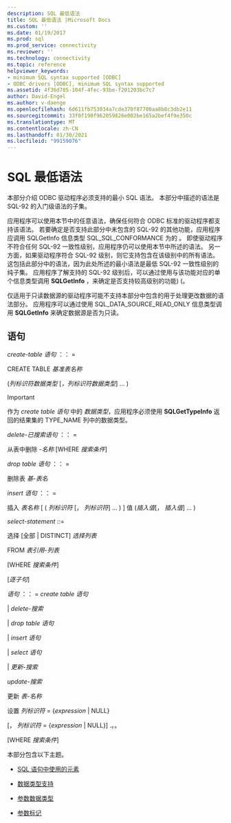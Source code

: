 ```yaml
---
description: SQL 最低语法
title: SQL 最低语法 |Microsoft Docs
ms.custom: ''
ms.date: 01/19/2017
ms.prod: sql
ms.prod_service: connectivity
ms.reviewer: ''
ms.technology: connectivity
ms.topic: reference
helpviewer_keywords:
- minimum SQL syntax supported [ODBC]
- ODBC drivers [ODBC], minimum SQL syntax supported
ms.assetid: 4f36d785-104f-4fec-93be-f201203bc7c7
author: David-Engel
ms.author: v-daenge
ms.openlocfilehash: 6d611fb753034a7cde370f87700aa8b8c3db2e11
ms.sourcegitcommit: 33f0f190f962059826e002be165a2bef4f9e350c
ms.translationtype: MT
ms.contentlocale: zh-CN
ms.lasthandoff: 01/30/2021
ms.locfileid: "99159076"
---
```

# <a name="sql-minimum-grammar"></a>SQL 最低语法
本部分介绍 ODBC 驱动程序必须支持的最小 SQL 语法。 本部分中描述的语法是 SQL-92 的入门级语法的子集。  
  
 应用程序可以使用本节中的任意语法，确保任何符合 ODBC 标准的驱动程序都支持该语法。 若要确定是否支持此部分中未包含的 SQL-92 的其他功能，应用程序应调用 SQLGetInfo 信息类型 SQL_SQL_CONFORMANCE 为的 。 即使驱动程序不符合任何 SQL-92 一致性级别，应用程序仍可以使用本节中所述的语法。 另一方面，如果驱动程序符合 SQL-92 级别，则它支持包含在该级别中的所有语法。 这包括此部分中的语法，因为此处所述的最小语法是最低 SQL-92 一致性级别的纯子集。 应用程序了解支持的 SQL-92 级别后，可以通过使用与该功能对应的单个信息类型调用 **SQLGetInfo** ，来确定是否支持较高级别的功能)  (。  
  
 仅适用于只读数据源的驱动程序可能不支持本部分中包含的用于处理更改数据的语法部分。 应用程序可以通过使用 SQL_DATA_SOURCE_READ_ONLY 信息类型调用 **SQLGetInfo** 来确定数据源是否为只读。  
  
## <a name="statement"></a>语句  
 *create-table 语句* ：： =  
  
 CREATE TABLE *基准表名称*  
  
  (*列标识符数据类型* [*，列标识符数据类型*] ... )   
  
> [!IMPORTANT]  
>  作为 *create table 语句* 中的 *数据类型*，应用程序必须使用 **SQLGetTypeInfo** 返回的结果集的 TYPE_NAME 列中的数据类型。  
  
 *delete-已搜索语句* ：： =  
  
 从表中删除 *-名称* [WHERE *搜索条件*]  
  
 *drop table 语句* ：： =  
  
 删除表 *基-表名*  
  
 *insert 语句* ：： =  
  
 插入 *表名称* [ ( *列标识符* [， *列标识符*] ... ) ] 值 (*插入值*[， *插入值*] ... )   
  
 *select-statement* ::=  
  
 选择 [全部 &#124; DISTINCT] *选择列表*  
  
 FROM *表引用-列表*  
  
 [WHERE *搜索条件*]  
  
 [*逐子句*]  
  
 *语句* ：： = *create table 语句*  
  
 &#124; *delete-搜索*  
  
 &#124; *drop table 语句*  
  
 &#124; *insert 语句*  
  
 &#124; *select 语句*  
  
 &#124; *更新-搜索*  
  
 *update-搜索*  
  
 更新 *表-名称*  
  
 设置 *列标识符* = {*expression* &#124; NULL}  
  
 [， *列标识符* = {*expression* &#124; NULL}] .。。  
  
 [WHERE *搜索条件*]  
  
 本部分包含以下主题。  
  
-   [SQL 语句中使用的元素](../../../odbc/reference/appendixes/elements-used-in-sql-statements.md)  
  
-   [数据类型支持](../../../odbc/reference/appendixes/data-type-support.md)  
  
-   [参数数据类型](../../../odbc/reference/appendixes/parameter-data-types.md)  
  
-   [参数标记](../../../odbc/reference/appendixes/parameter-markers.md)
